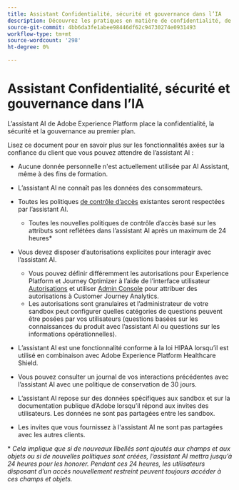 ```yaml
---
title: Assistant Confidentialité, sécurité et gouvernance dans l’IA
description: Découvrez les pratiques en matière de confidentialité, de sécurité et de gouvernance pour l’assistant AI.
source-git-commit: 4bb6da3fe1abee98446df62c94730274e0931493
workflow-type: tm+mt
source-wordcount: '298'
ht-degree: 0%

---
```


# Assistant Confidentialité, sécurité et gouvernance dans l’IA

L’assistant AI de Adobe Experience Platform place la confidentialité, la sécurité et la gouvernance au premier plan.

Lisez ce document pour en savoir plus sur les fonctionnalités axées sur la confiance du client que vous pouvez attendre de l’assistant AI :

* Aucune donnée personnelle n&#39;est actuellement utilisée par AI Assistant, même à des fins de formation.
* L’assistant AI ne connaît pas les données des consommateurs.
* Toutes les politiques [de contrôle d’accès](https://experienceleague.adobe.com/fr/docs/experience-platform/access-control/home) existantes seront respectées par l’assistant AI.

   * Toutes les nouvelles politiques de contrôle d’accès basé sur les attributs sont reflétées dans l’assistant AI après un maximum de 24 heures&ast;

* Vous devez disposer d’autorisations explicites pour interagir avec l’assistant AI.

   * Vous pouvez définir différemment les autorisations pour Experience Platform et Journey Optimizer à l’aide de l’interface utilisateur [Autorisations](https://experienceleague.adobe.com/en/docs/experience-platform/access-control/abac/permissions-ui/browse) et utiliser [Admin Console](https://experienceleague.adobe.com/en/docs/experience-platform/access-control/ui/browse) pour attribuer des autorisations à Customer Journey Analytics.
   * Les autorisations sont granulaires et l’administrateur de votre sandbox peut configurer quelles catégories de questions peuvent être posées par vos utilisateurs (questions basées sur les connaissances du produit avec l’assistant AI ou questions sur les informations opérationnelles).

* L’assistant AI est une fonctionnalité conforme à la loi HIPAA lorsqu’il est utilisé en combinaison avec Adobe Experience Platform Healthcare Shield.
* Vous pouvez consulter un journal de vos interactions précédentes avec l’assistant AI avec une politique de conservation de 30 jours.
* L’assistant AI repose sur des données spécifiques aux sandbox et sur la documentation publique d’Adobe lorsqu’il répond aux invites des utilisateurs. Les données ne sont pas partagées entre les sandbox.
* Les invites que vous fournissez à l&#39;assistant AI ne sont pas partagées avec les autres clients.

&ast; *Cela implique que si de nouveaux libellés sont ajoutés aux champs et aux objets ou si de nouvelles politiques sont créées, l’assistant AI mettra jusqu’à 24 heures pour les honorer. Pendant ces 24 heures, les utilisateurs disposant d’un accès nouvellement restreint peuvent toujours accéder à ces champs et objets.*
